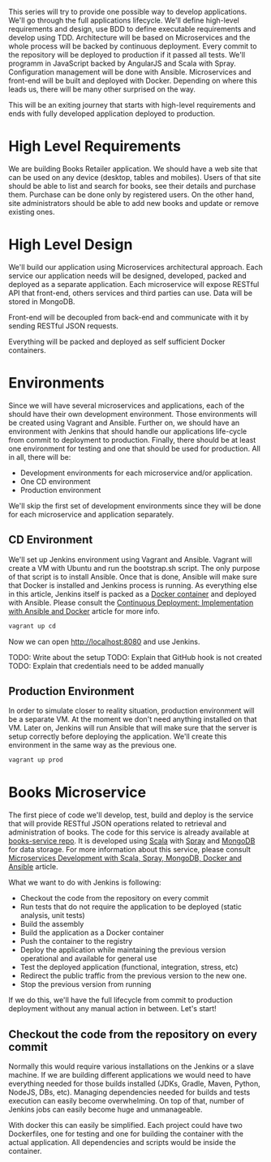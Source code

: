 This series will try to provide one possible way to develop applications. We'll go through the full applications lifecycle. We'll define high-level requirements and design, use BDD to define executable requirements and develop using TDD. Architecture will be based on Microservices and the whole process will be backed by continuous deployment. Every commit to the repository will be deployed to production if it passed all tests. We'll programm in JavaScript backed by AngularJS and Scala with Spray. Configuration management will be done with Ansible. Microservices and front-end will be built and deployed with Docker. Depending on where this leads us, there will be many other surprised on the way.

This will be an exiting journey that starts with high-level requirements and ends with fully developed application deployed to production.

High Level Requirements
=======================

We are building Books Retailer application. We should have a web site that can be used on any device (desktop, tables and mobiles). Users of that site should be able to list and search for books, see their details and purchase them. Purchase can be done only by registered users. On the other hand, site administrators should be able to add new books and update or remove existing ones.

High Level Design
=================

We'll build our application using Microservices architectural approach. Each service our application needs will be designed, developed, packed and deployed as a separate application. Each microservice will expose RESTful API that front-end, others services and third parties can use. Data will be stored in MongoDB.

Front-end will be decoupled from back-end and communicate with it by sending RESTful JSON requests.

Everything will be packed and deployed as self sufficient Docker containers.

Environments
============

Since we will have several microservices and applications, each of the should have their own development environment. Those environments will be created using Vagrant and Ansible. Further on, we should have an environment with Jenkins that should handle our applications life-cycle from commit to deployment to production. Finally, there should be at least one environment for testing and one that should be used for production. All in all, there will be:

* Development environments for each microservice and/or application.
* One CD environment
* Production environment

We'll skip the first set of development environments since they will be done for each microservice and application separately.
 
CD Environment
--------------

We'll set up Jenkins environment using Vagrant and Ansible. Vagrant will create a VM with Ubuntu and run the bootstrap.sh script. The only purpose of that script is to install Ansible. Once that is done, Ansible will make sure that Docker is installed and Jenkins process is running. As everything else in this article, Jenkins itself is packed as a [Docker container](https://registry.hub.docker.com/u/vfarcic/jenkins/dockerfile/) and deployed with Ansible. Please consult the [Continuous Deployment: Implementation with Ansible and Docker](http://technologyconversations.com/2014/12/29/continuous-deployment-implementation-with-ansible-and-docker/) article for more info.

```bash
vagrant up cd
```

Now we can open [http://localhost:8080](http://localhost:8080) and use Jenkins.

TODO: Write about the setup
TODO: Explain that GitHub hook is not created
TODO: Explain that credentials need to be added manually

Production Environment
----------------------

In order to simulate closer to reality situation, production environment will be a separate VM. At the moment we don't need anything installed on that VM. Later on, Jenkins will run Ansible that will make sure that the server is setup correctly before deploying the application. We'll create this environment in the same way as the previous one.

```bash
vagrant up prod
```

Books Microservice
==================

The first piece of code we'll develop, test, build and deploy is the service that will provide RESTful JSON operations related to retrieval and administration of books. The code for this service is already available at [books-service repo](https://github.com/vfarcic/books-service). It is developed using [Scala](http://www.scala-lang.org/) with [Spray](http://spray.io/) and [MongoDB](http://www.mongodb.org/) for data storage. For more information about this service, please consult [Microservices Development with Scala, Spray, MongoDB, Docker and Ansible](http://technologyconversations.com/2015/01/26/microservices-development-with-scala-spray-mongodb-docker-and-ansible/) article.

What we want to do with Jenkins is following:

* Checkout the code from the repository on every commit
* Run tests that do not require the application to be deployed (static analysis, unit tests)
* Build the assembly
* Build the application as a Docker container
* Push the container to the registry
* Deploy the application while maintaining the previous version operational and available for general use
* Test the deployed application (functional, integration, stress, etc)
* Redirect the public traffic from the previous version to the new one.
* Stop the previous version from running

If we do this, we'll have the full lifecycle from commit to production deployment without any manual action in between. Let's start!

Checkout the code from the repository on every commit
-----------------------------------------------------

Normally this would require various installations on the Jenkins or a slave machine. If we are building different applications we would need to have everything needed for those builds installed (JDKs, Gradle, Maven, Python, NodeJS, DBs, etc). Managing dependencies needed for builds and tests execution can easily become overwhelming. On top of that, number of Jenkins jobs can easily become huge and unmanageable.

With docker this can easily be simplified. Each project could have two Dockerfiles, one for testing and one for building the container with the actual application. All dependencies and scripts would be inside the container.